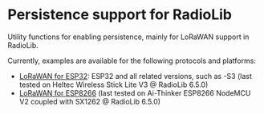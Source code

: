 # Persistence support for RadioLib
Utility functions for enabling persistence, mainly for LoRaWAN support in RadioLib.

Currently, examples are available for the following protocols and platforms:
* [LoRaWAN for ESP32](https://github.com/radiolib-org/radiolib-persistence/tree/main/examples/LoRaWAN_ESP32): ESP32 and all related versions, such as -S3 (last tested on Heltec Wireless Stick Lite V3 @ RadioLib 6.5.0)
* [LoRaWAN for ESP8266](https://github.com/radiolib-org/radiolib-persistence/tree/main/examples/LoRaWAN_ESP8266) (last tested on Ai-Thinker ESP8266 NodeMCU V2 coupled with SX1262 @ RadioLib 6.5.0)